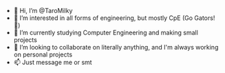 - 👋 Hi, I’m @TaroMilky 
- 👀 I’m interested in all forms of engineering, but mostly CpE (Go Gators! 🐊)
- 🌱 I’m currently studying Computer Engineering and making small projects 
- 💞️ I’m looking to collaborate on literally anything, and I'm always working on personal projects
- 📫 Just message me or smt

<!---
TaroMilky/TaroMilky is a ✨ special ✨ repository because its `README.md` (this file) appears on your GitHub profile.
You can click the Preview link to take a look at your changes.
--->
